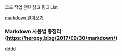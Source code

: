 코드 작업 관련 참고 링크 List

[markdown 알아보기](https://heropy.blog/2017/09/30/markdown/)

### Markdown 사용법 총정리(https://heropy.blog/2017/09/30/markdown/)

<u>dddd</u>


